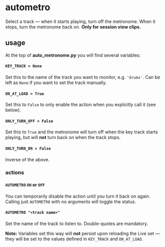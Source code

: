 # autometro

Select a track — when it starts playing, turn off the metronome. When it stops, turn the metronome back on. __Only for session view clips.__

## usage
At the top of __auto_metronome.py__ you will find several variables:

#### `KEY_TRACK = None`
Set this to the name of the track you want to monitor, e.g. `'drums'`. Can be left as `None` if you want to set the track manually.

#### `ON_AT_LOAD = True`
Set this to `False` to only enable the action when you explicitly call it (see below).

#### `ONLY_TURN_OFF = False`
Set this to `True` and the metronome will turn off when the key track starts playing, but will __not__ turn back on when the track stops.

#### `ONLY_TURN_ON = False`
Inverse of the above.

### actions
#### `AUTOMETRO` `ON` or `OFF`
You can temporarily disable the action until you turn it back on again. Calling just `AUTOMETRO` with no arguments will toggle the status. 
#### `AUTOMETRO "<track name>"`
Set the name of the track to listen to. Double-quotes are mandatory.

__Note:__ Variables set this way will __not__ persist upon reloading the Live set  — they will be set to the values defined in `KEY_TRACK` and `ON_AT_LOAD`.